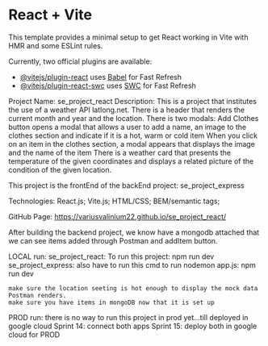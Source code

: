 # React + Vite

This template provides a minimal setup to get React working in Vite with HMR and some ESLint rules.

Currently, two official plugins are available:

- [@vitejs/plugin-react](https://github.com/vitejs/vite-plugin-react/blob/main/packages/plugin-react/README.md) uses [Babel](https://babeljs.io/) for Fast Refresh
- [@vitejs/plugin-react-swc](https://github.com/vitejs/vite-plugin-react-swc) uses [SWC](https://swc.rs/) for Fast Refresh

Project Name: se_project_react
Description: This is a project that institutes the use of a weather API latlong.net.
There is a header that renders the current month and year and the location.
There is two modals:
Add Clothes button opens a modal that allows a user to add a name, an image to the clothes section and indicate if it is a hot, warm or cold item
When you click on an item in the clothes section, a modal appears that displays the image and the name of the item
There is a weather card that presents the temperature of the given coordinates and displays a related picture of the condition of the given location.

This project is the frontEnd of the backEnd project: se_project_express

Technologies: React.js; Vite.js; HTML/CSS; BEM/semantic tags;

GitHub Page: https://variusvalinium22.github.io/se_project_react/

After building the backend project, we know have a mongodb attached that we can see items added through Postman and addItem button.

LOCAL run: se_project_react: To run this project: npm run dev
         se_project_express: also have to run this cmd to run nodemon app.js: npm run dev 
            
    make sure the location seeting is hot enough to display the mock data Postman renders.
    make sure you have items in mongoDB now that it is set up 

PROD run: there is no way to run this project in prod yet...till deployed in google cloud
    Sprint 14: connect both apps
    Sprint 15: deploy both in google cloud for PROD 